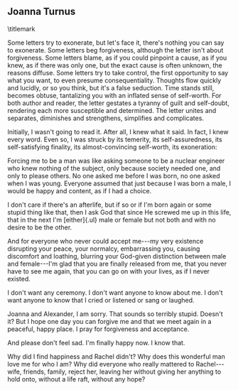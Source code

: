 ## Joanna Turnus
\titlemark

Some letters try to exonerate, but let's face it, there's nothing you
can say to exonerate. Some letters beg forgiveness, although the letter
isn't about forgiveness. Some letters blame, as if you could pinpoint a
cause, as if you knew, as if there was only one, but the exact cause is
often unknown, the reasons diffuse. Some letters try to take control,
the first opportunity to say what you want, to even presume
consequentiality. Thoughts flow quickly and lucidly, or so you think,
but it's a false seduction. Time stands still, becomes obtuse,
tantalizing you with an inflated sense of self-worth. For both author
and reader, the letter gestates a tyranny of guilt and self-doubt,
rendering each more susceptible and determined. The letter unites and
separates, diminishes and strengthens, simplifies and complicates.

Initially, I wasn't going to read it. After all, I knew what it said. In
fact, I knew every word. Even so, I was struck by its temerity, its
self-assuredness, its self-satisfying finality, its almost-convincing
self-worth, its exoneration:

Forcing me to be a man was like asking someone to be a nuclear
engineer who knew nothing of the subject, only because society needed
one, and only to please others. No one asked me before I was born, no
one asked when I was young. Everyone assumed that just because I was
born a male, I would be happy and content, as if I had a choice.

I don't care if there's an afterlife, but if so or if I'm born again
or some stupid thing like that, then I ask God that since He screwed
me up in this life, that in the next I'm [either]{.ul} male or female
but not both and with no desire to be the other.

And for everyone who never could accept me---my very existence
disrupting your peace, your normalcy, embarrassing you, causing
discomfort and loathing, blurring your God-given distinction between
male and female---I'm glad that you are finally released from me, that
you never have to see me again, that you can go on with your lives, as
if I never existed.

I don't want any ceremony. I don't want anyone to know about me. I
don't want anyone to know that I cried or listened or sang or laughed.

Joanna and Alexander, I am sorry. That sounds so terribly stupid.
Doesn't it? But I hope one day you can forgive me and that we meet
again in a peaceful, happy place. I pray for forgiveness and
acceptance.

And please don't feel sad. I'm finally happy now. I know that.

Why did I find happiness and Rachel didn't? Why does this wonderful man
love me for who I am? Why did everyone who really mattered to
Rachel---wife, friends, family, reject her, leaving her without giving
her anything to hold onto, without a life raft, without any hope?